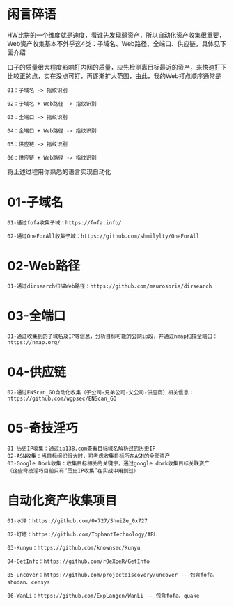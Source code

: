 # 闲言碎语
HW比拼的一个维度就是速度，看谁先发现弱资产，所以自动化资产收集很重要，Web资产收集基本不外乎这4类：子域名、Web路径、全端口、供应链，具体见下面介绍

口子的质量很大程度影响打内网的质量，应先检测离目标最近的资产，来快速打下比较正的点，实在没点可打，再逐渐扩大范围，由此，我的Web打点顺序通常是
```
01：子域名 -> 指纹识别  

02：子域名 + Web路径 -> 指纹识别  

03：全端口 -> 指纹识别  

04：全端口 + Web路径 -> 指纹识别  

05：供应链 -> 指纹识别  

06：供应链 + Web路径 -> 指纹识别  
```
将上述过程用你熟悉的语言实现自动化

# 01-子域名
```
01-通过fofa收集子域：https://fofa.info/

02-通过OneForAll收集子域：https://github.com/shmilylty/OneForAll
```
# 02-Web路径
```
01-通过dirsearch扫描Web路径：https://github.com/maurosoria/dirsearch
```
# 03-全端口
```
01-通过收集到的子域名及IP等信息，分析目标可能的公网ip段，并通过nmap扫描全端口：https://nmap.org/
```
# 04-供应链
```
02-通过ENScan_GO自动化收集（子公司-兄弟公司-父公司-供应商）相关信息：https://github.com/wgpsec/ENScan_GO
```
# 05-奇技淫巧
```
01-历史IP收集：通过ip138.com查看目标域名解析过的历史IP  
02-ASN收集：当目标组织很大时，可考虑收集目标所在ASN的全部资产  
03-Google Dork收集：收集目标相关的关键字，通过google dork收集目标关联资产  
（这些奇技淫巧目前只有“历史IP收集”在实战中用到过）  
```

# 自动化资产收集项目
```
01-水泽：https://github.com/0x727/ShuiZe_0x727

02-灯塔：https://github.com/TophantTechnology/ARL

03-Kunyu：https://github.com/knownsec/Kunyu

04-GetInfo：https://github.com/r0eXpeR/GetInfo

05-uncover：https://github.com/projectdiscovery/uncover -- 包含fofa、shodan、censys

06-WanLi：https://github.com/ExpLangcn/WanLi -- 包含fofa、quake
```